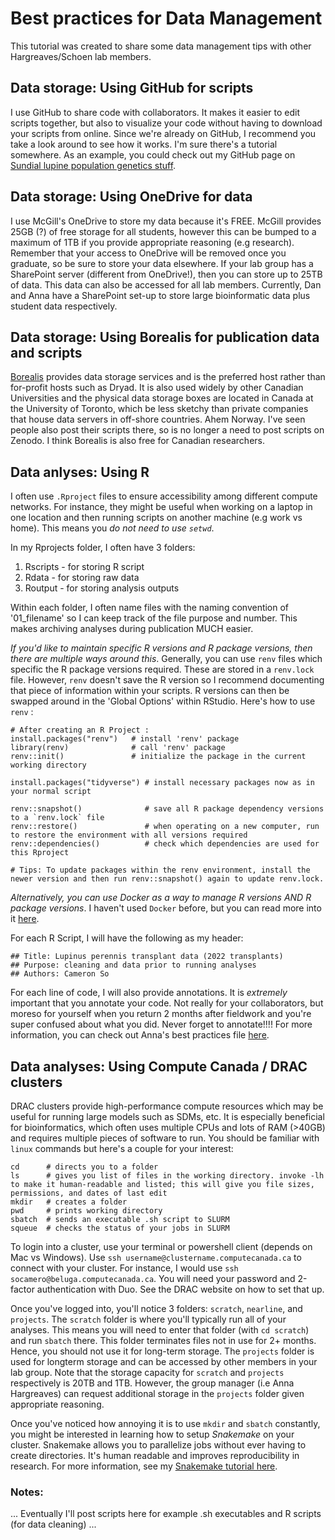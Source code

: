 # Best practices for Data Management

This tutorial was created to share some data management tips with other Hargreaves/Schoen lab members. 

## Data storage: Using GitHub for scripts

I use GitHub to share code with collaborators. It makes it easier to edit scripts together, but also to visualize your code without having to download your scripts from online. Since we're already on GitHub, I recommend you take a look around to see how it works. I'm sure there's a tutorial somewhere.
As an example, you could check out my GitHub page on [Sundial lupine population genetics stuff](https://github.com/socameron/lcwgs-lupine). 



## Data storage: Using OneDrive for data

I use McGill's OneDrive to store my data because it's FREE. McGill provides 25GB (?) of free storage for all students, however this can be bumped to a maximum of 1TB if you provide appropriate reasoning (e.g research). Remember that your access to OneDrive will be removed once you graduate, so be sure to store your data elsewhere. If your lab group has a SharePoint server (different from OneDrive!), then you can store up to 25TB of data. This data can also be accessed for all lab members. Currently, Dan and Anna have a SharePoint set-up to store large bioinformatic data plus student data respectively.



## Data storage: Using Borealis for publication data and scripts

[Borealis](https://borealisdata.ca/) provides data storage services and is the preferred host rather than for-profit hosts such as Dryad. It is also used widely by other Canadian Universities and the physical data storage boxes are located in Canada at the University of Toronto, which be less sketchy than private companies that house data servers in off-shore countries. Ahem Norway. I've seen people also post their scripts there, so is no longer a need to post scripts on Zenodo. I think Borealis is also free for Canadian researchers.

## Data anlyses: Using R

I often use `.Rproject` files to ensure accessibility among different compute networks. For instance, they might be useful when working on a laptop in one location and then running scripts on another machine (e.g work vs home). This means you *do not need to use `setwd`*. 

In my Rprojects folder, I often have 3 folders:

1. Rscripts   - for storing R script
2. Rdata      - for storing raw data
3. Routput    - for storing analysis outputs

Within each folder, I often name files with the naming convention of '01_filename' so I can keep track of the file purpose and number. This makes archiving analyses during publication MUCH easier.

*If you'd like to maintain specific R versions and R package versions, then there are multiple ways around this*. Generally, you can use `renv` files which specific the R package versions required. These are stored in a `renv.lock` file. However, `renv` doesn't save the R version so I recommend documenting that piece of information within your scripts. R versions can then be swapped around in the 'Global Options' within RStudio. Here's how to use `renv` : 

```
# After creating an R Project :
install.packages("renv")   # install 'renv' package
library(renv)              # call 'renv' package
renv::init()               # initialize the package in the current working directory

install.packages("tidyverse") # install necessary packages now as in your normal script

renv::snapshot()              # save all R package dependency versions to a `renv.lock` file
renv::restore()               # when operating on a new computer, run to restore the environment with all versions required
renv::dependencies()          # check which dependencies are used for this Rproject

# Tips: To update packages within the renv environment, install the newer version and then run renv::snapshot() again to update renv.lock.

```


*Alternatively, you can use Docker as a way to manage R versions AND R package versions*. I haven't used `Docker` before, but you can read more into it [here](https://colinfay.me/docker-r-reproducibility/).

For each R Script, I will have the following as my header:

```
## Title: Lupinus perennis transplant data (2022 transplants)
## Purpose: cleaning and data prior to running analyses
## Authors: Cameron So
```

For each line of code, I will also provide annotations. It is *extremely* important that you annotate your code. Not really for your collaborators, but moreso for yourself when you return 2 months after fieldwork and you're super confused about what you did. Never forget to annotate!!!! For more information, you can check out Anna's best practices file [here](https://12c7dc14-9b05-8320-8644-794d1c8f6407.filesusr.com/ugd/9e5dfc_93c3b3c3579a4a28a282fd382bafed98.pdf).



## Data analyses: Using Compute Canada / DRAC clusters

DRAC clusters provide high-performance compute resources which may be useful for running large models such as SDMs, etc. It is especially beneficial for bioinformatics, which often uses multiple CPUs and lots of RAM (>40GB) and requires multiple pieces of software to run. You should be familiar with `linux` commands but here's a couple for your interest:

```
cd      # directs you to a folder
ls      # gives you list of files in the working directory. invoke -lh to make it human-readable and listed; this will give you file sizes, permissions, and dates of last edit
mkdir   # creates a folder
pwd     # prints working directory
sbatch  # sends an executable .sh script to SLURM 
squeue  # checks the status of your jobs in SLURM
```

To login into a cluster, use your terminal or powershell client (depends on Mac vs Windows). Use `ssh username@clustername.computecanada.ca` to connect with your cluster. For instance, I would use `ssh socamero@beluga.computecanada.ca`. You will need your password and 2-factor authentication with Duo. See the DRAC website on how to set that up.

Once you've logged into, you'll notice 3 folders: `scratch`, `nearline`, and `projects`. The `scratch` folder is where you'll typically run all of your analyses. This means you will need to enter that folder (with `cd scratch`) and run `sbatch` there. This folder terminates files not in use for 2+ months. Hence, you should not use it for long-term storage. The `projects` folder is used for longterm storage and can be accessed by other members in your lab group. Note that the storage capacity for `scratch` and `projects` respectively is 20TB and 1TB. However, the group manager (i.e Anna Hargreaves) can request additional storage in the `projects` folder given appropriate reasoning.

Once you've noticed how annoying it is to use `mkdir` and `sbatch` constantly, you might be interested in learning how to setup *Snakemake* on your cluster. Snakemake allows you to parallelize jobs without ever having to create directories. It's human readable and improves reproducibility in research. For more information, see my [Snakemake tutorial here](https://github.com/socameron/snakemake-tutorial).


### Notes:

... Eventually I'll post scripts here for example .sh executables and R scripts (for data cleaning) ...


